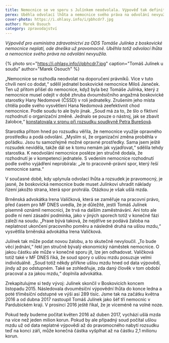 ```yaml
---
title: Nemocnice se ve sporu s Julínkem neodvolala. Výpověď tak definitivně neplatí
perex: Uběhla odvolací lhůta a nemocnice svého práva na odvolání nevyužila, rozsudek je pravomocný.
cover-photo: https://i.ohlasy.info/i/pbhcdr7.jpg
author: Marek Osouch
category: zpravodajství
---
```


*Výpověď pro exministra zdravotnictví za ODS Tomáše Julínka z boskovické nemocnice neplatí, ode dneška už pravomocně. Uběhla totiž odvolací lhůta a nemocnice svého práva na odvolání nevyužila.*

{% photo src="https://i.ohlasy.info/i/pbhcdr7.jpg" caption="Tomáš Julínek u soudu" author="Marek Osouch" %}

„Nemocnice se rozhodla neodvolat na doporučení právníků. Více v tuto chvíli není co dodat,“ sdělil jednatel boskovické nemocnice Miloš Janeček. Ten už přitom přišel do nemocnice, když byla bez Tomáše Julínka, který z nemocnice musel odejít v době zhruba dvouměsíčního angažmá boskovické starostky Hany Nedomové (ČSSD) v roli jednatelky. Zrušením jeho místa chtěla podle svého vysvětlení Hana Nedomová zeefektivnit chod nemocnice. Podle soudu to ale bylo jinak. „Soud má za to, že šlo o fiktivní rozhodnutí o organizační změně. Jednalo se pouze o nástroj, jak se zbavit žalobce,“ [konstatovala v srpnu při rozsudku soudkyně Petra Burešová](http://www.ohlasy.info/clanky/2017/08/julinek-vyhozen-nepravem.html).

Starostka přitom hned po rozsudku věřila, že nemocnice využije opravného prostředku a podá odvolání. „Myslím si, že organizační změna proběhla v pořádku. Jsou tu samozřejmě možné opravné prostředky. Sama jsem ještě rozsudek neviděla, takže dál se k tomu nemám jak vyjadřovat,“ sdělila tehdy starostka. K neodvolání nemocnice posléze jen stručně dodala, že rozhodnutí je v kompetenci jednatele. S vedením nemocnice rozhodnutí podle svého vyjádření neprobírala: „Je to pracovně-právní spor, který řeší nemocnice sama.“

V současné době, kdy uplynula odvolací lhůta a rozsudek je pravomocný, je jasné, že boskovická nemocnice bude muset Julínkovi uhradit náklady řízení jakožto strana, která spor prohrála. Otázkou je však ušlá mzda.

Brněnská advokátka Irena Valíčková, která se zaměřuje na pracovní právo, před časem pro MF DNES uvedla, že je důležité, jestli Tomáš Julínek písemně oznámil nemocnici, že trvá na dalším zaměstnávání. Ani toto ale podle ní není zásadní podmínka, jako v jiných sporech totiž v konečné fázi záleží na soudu. „Praxe bývá taková, že nejdříve se podává žaloba na neplatnost ukončení pracovního poměru a následně druhá na ušlou mzdu,“ vysvětlila brněnská advokátka Irena Valíčková.

Julínek tak může podat novou žalobu, a to skutečně nevyloučil. „To bude věcí jednání,“ řekl jen stručně bývalý ekonomický náměstek nemocnice. O jakou částku ale může v konečné sporu jít, lze jen odhadovat. Valíčková totiž také v MF DNES říká, že soud spory o ušlou mzdu posuzuje velmi individuálně. „Soud totiž někdy přiřkne ušlou mzdu hned od data výpovědi, jindy až po odstupném. Také se zohledňuje, zda daný člověk v tom období pracoval a za jakou mzdu,“ doplnila advokátka.

Zrekapitulujme si tedy vývoj: Julínek skončil v Boskovicích koncem listopadu 2015. Následovala dvouměsíční výpovědní lhůta do konce ledna a poté tříměsíční odstupné ve výši asi 289 tisíc. Jsme tak na začátku května 2016 a od dubna 2017 nastoupil Tomáš Julínek jako šéf tří nemocnic v Pardubickém kraji. V prosinci 2016 ještě říkal, že je víceméně na volné noze.

Pokud tedy budeme počítat květen 2016 až duben 2017, vychází ušlá mzda na více než jeden milion korun. Pokud by ale případný soud počítal ušlou mzdu už od data neplatné výpovědi až do pravomocného nabytí rozsudku teď na konci září, může konečná částka vyšplhat až na částku 2,1 milionu korun.
